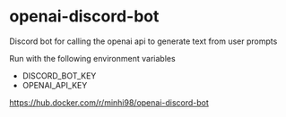 # openai-discord-bot
Discord bot for calling the openai api to generate text from user prompts

Run with the following environment variables
- DISCORD_BOT_KEY
- OPENAI_API_KEY

https://hub.docker.com/r/minhi98/openai-discord-bot

